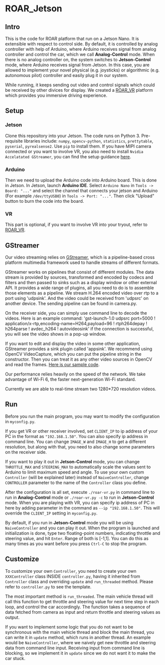 # ROAR_Jetson

## Intro
This is the code for ROAR platform that run on a Jetson Nano. It is extensible with respect to control side. By default, it is controlled by analog controller with help of Arduino, where Arduino receives signal from analog controller and control the car, which we call **Analog-Control** mode. When there is no analog controller on, the system switches to **Jetson-Control** mode, where Arduino receives signal from Jetson. In this case, you are allowed to implement your novel physical (e.g. joysticks) or algorithmic (e.g. autonomous pilot) controller and easily plug it in our system.

While running, it keeps sending out video and control signals which could be received by other divices for display. We created a [ROAR_VR](https://github.com/augcog/ROAR_VR) platform which provides you immersive driving experience.

## Setup

### Jetson
Clone this repository into your Jetson. The code runs on Python 3. Pre-requisite libraries include: `numpy`, `opencv-python`, `statistics`, `prettytable`, `pyserial`, `pyrealsense2`. Use `pip` to install them. If you have MIPI camera connected or you want to involve VR, you also need to install `Nvidia Accelatated GStreamer`, you can find the setup guidance [here](https://developer.download.nvidia.com/embedded/L4T/r32_Release_v1.0/Docs/Accelerated_GStreamer_User_Guide.pdf?BlbMrXc01wJrcGEdNwtlAEY35R0ofBnDCcpbfH9g71zqPsrglP7iv5hqz5_LciiElQF-TU38MzH9vO70egx8Fo7CgUvgJxcYrKVlPczq30tkevp9TbEg1nZJjtUmx7_DtTArOCqYbbH6coyDRsnPganEgVEkKVqCE33mXV__VE_2LGytTSE
).

### Arduino
Then we need to upload the Arduino code into Arduino board. This is done in Jetson. In Jetson, launch **Arduino IDE**. Select `Arduino Nano` in `Tools -> Board: "..."` and select the channel that connects your jetson and Arduino (For example `/dev/ttyUSB0`) in `Tools -> Port: "..."`. Then click "Upload" button to burn the code into the board.


### VR
This part is optional, if you want to involve VR into your tryout, refer to [ROAR_VR](https://github.com/augcog/ROAR_VR/blob/master/README.md#setup).

## GStreamer
Our video streaming relies on [GStreamer](https://gstreamer.freedesktop.org), which is a pipeline-based cross platform multimedia framework used to handle streams of different formats.

GStreamer works on pipelines that consist of different modules. The data stream is provided by sources, transformed and encoded by codecs and filters and then passed to sinks such as a display window or other external API. It provides a wide range of plugins, all you need to do is to assemble those elements as a pipeline. We stream H.264 encoded video over rtp to a port using 'udpsink'. And the video could be received from 'udpsrc' on another device. The sending pipeline can be found in camera.py.

On the receiver side, you can simply use command line to decode the videos. Here is an example command: 'gst-launch-1.0 udpsrc port=5000 ! application/x-rtp,encoding-name=H264,payload=96 ! rtph264depay ! h264parse ! avdec_h264 ! autovideosink'
if the connection is successful, you will see the video shows in a pop-up window.

If you want to edit and display the video in some other application, GStreamer provides a sink plugin called 'appsink'. We recommend using OpenCV VideoCapture, which you can put the pipeline string in the constructor. Then you can treat it as any other video sources in OpenCV and read the frames. [Here is our sample code](https://github.com/augcog/ROAR_VR/blob/master/GStreamerReader/dllmain.cpp).

Our performance relies heavily on the speed of the network. We take advantage of Wi-Fi 6, the faster next-generation Wi-Fi standard.

Currently we are able to real-time stream two 1280*720 resolution videos.

## Run
Before you run the main program, you may want to modify the configuration in `myconfig.py`.

If you get VR or other receiver involved, set `CLIENT_IP` to ip address of your PC in the format as `"192.168.1.50"`. You can also specify ip address in command line. You can change `IMAGE_W` and `IMAGE_H` to get a different resolution, but along with that, you need to also change some parameters on the receiver side. 

If you want to play it out in **Jetson-Control** mode, you can change `THROTTLE_MAX` and `STEERING_MAX` to automatically scale the values sent to Arduino to limit maximum speed and angle. To use your own custom `Controller` (will be explained later) instead of `NaiveController`, change `CONTROLLER` parameter to the name of the `Controller` class you define.

After the configuration is all set, execute `./roar-vr.py` in command line to run in **Analog-Control** mode or `./roar-vr.py -c` to run in **Jetson-Control** mode. When you are playing with VR, you can specify ip address of PC in here by adding parameter in the command as `--ip "192.168.1.50"`. This will override the `CLIENT_IP` setting in `myconfig.py`.

By default, if you run in **Jetson-Control** mode you will be using `NaiveController` and you can play it out. When the program is launched and initialization is done, type two floating-point numbers, indicating throttle and steering value, and hit `Enter`. Range of both is [-1,1]. You can do this as many times as you want before you press `Ctrl-C` to stop the program.

## Customize
To customize your own `Controller`, you need to create your own `XXXController` class INSIDE `controller.py`, having it inherited from `Controller` class and overriding `update` and `run_threaded` method. Please refer to `controller.py` to see the template.

The most important method is `run_threaded`. The main vehicle thread will call this function to get throttle and steering value for next time step in each loop, and control the car accordingly. The function takes a sequence of data fetched from camera as input and return throttle and steering values as output. 

If you want to implement some logic that you do not want to be synchronous with the main vehicle thread and block the main thread, you can write it in `update` method, which runs in another thread. An example would be `NaiveController`, where we naively get new throttle and steering data from command line input. Receiving input from command line is blocking, so we implement it in `update` since we do not want it to make the car stuck.
